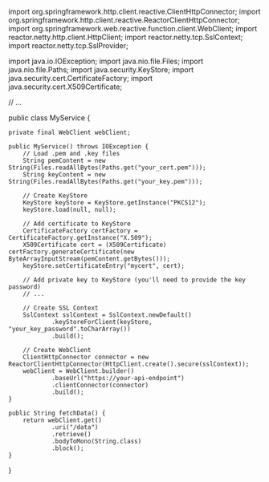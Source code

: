import org.springframework.http.client.reactive.ClientHttpConnector;
import org.springframework.http.client.reactive.ReactorClientHttpConnector;
import org.springframework.web.reactive.function.client.WebClient;
import reactor.netty.http.client.HttpClient;
import reactor.netty.tcp.SslContext;
import reactor.netty.tcp.SslProvider;

import java.io.IOException;
import java.nio.file.Files;
import java.nio.file.Paths;
import java.security.KeyStore;
import java.security.cert.CertificateFactory;
import java.security.cert.X509Certificate;

// ...

public class MyService {

    private final WebClient webClient;

    public MyService() throws IOException {
        // Load .pem and .key files
        String pemContent = new String(Files.readAllBytes(Paths.get("your_cert.pem")));
        String keyContent = new String(Files.readAllBytes(Paths.get("your_key.pem")));

        // Create KeyStore
        KeyStore keyStore = KeyStore.getInstance("PKCS12");
        keyStore.load(null, null);

        // Add certificate to KeyStore
        CertificateFactory certFactory = CertificateFactory.getInstance("X.509");
        X509Certificate cert = (X509Certificate) certFactory.generateCertificate(new ByteArrayInputStream(pemContent.getBytes()));
        keyStore.setCertificateEntry("mycert", cert);

        // Add private key to KeyStore (you'll need to provide the key password)
        // ...

        // Create SSL Context
        SslContext sslContext = SslContext.newDefault()
                .keyStoreForClient(keyStore, "your_key_password".toCharArray())
                .build();

        // Create WebClient
        ClientHttpConnector connector = new ReactorClientHttpConnector(HttpClient.create().secure(sslContext));
        webClient = WebClient.builder()
                .baseUrl("https://your-api-endpoint")
                .clientConnector(connector)
                .build();
    }

    public String fetchData() {
        return webClient.get()
                .uri("/data")
                .retrieve()
                .bodyToMono(String.class)
                .block();
    }
}
